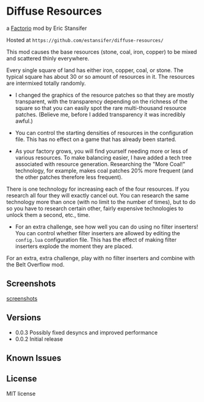 # Diffuse Resources
a [Factorio](http://factorio.com) mod by Eric Stansifer

Hosted at `https://github.com/estansifer/diffuse-resources/`

This mod causes the base resources (stone, coal, iron, copper) to be mixed and scattered
thinly everywhere.

Every single square of land has either iron, copper, coal, or stone. The typical square has about 30 or so amount of resources in it. The resources are intermixed totally randomly.

 * I changed the graphics of the resource patches so that they are mostly transparent, with the transparency depending on the richness of the square so that you can easily spot the rare multi-thousand resource patches. (Believe me, before I added transparency it was incredibly awful.)

 * You can control the starting densities of resources in the configuration file. This has no effect on a game that has already been started.

 * As your factory grows, you will find yourself needing more or less of various resources. To make balancing easier, I have added a tech tree associated with resource generation. Researching the "More Coal!" technology, for example, makes coal patches 20% more frequent (and the other patches therefore less frequent).

 There is one technology for increasing each of the four resources. If you research all four they will exactly cancel out. You can research the same technology more than once (with no limit to the number of times), but to do so you have to research certain other, fairly expensive technologies to unlock them a second, etc., time.

 * For an extra challenge, see how well you can do using no filter inserters! You can control whether filter inserters are allowed by editing the `config.lua` configuration file. This has the effect of making filter inserters explode the moment they are placed.

 For an extra, extra challenge, play with no filter inserters and combine with the Belt Overflow mod.

## Screenshots

[screenshots](https://imgur.com/a/ogh97)

## Versions
 * 0.0.3 Possibly fixed desyncs and improved performance
 * 0.0.2 Initial release

## Known Issues

## License

MIT license
